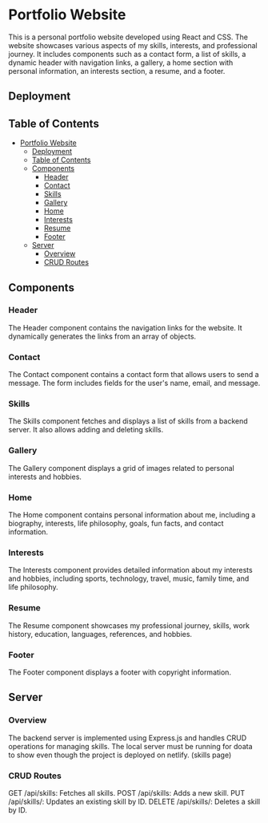 # Portfolio Website

This is a personal portfolio website developed using React and CSS. The website showcases various aspects of my skills, interests, and professional journey. It includes components such as a contact form, a list of skills, a dynamic header with navigation links, a gallery, a home section with personal information, an interests section, a resume, and a footer.

## Deployment

## Table of Contents

- [Portfolio Website](#portfolio-website)
  - [Deployment](#deployment)
  - [Table of Contents](#table-of-contents)
  - [Components](#components)
    - [Header](#header)
    - [Contact](#contact)
    - [Skills](#skills)
    - [Gallery](#gallery)
    - [Home](#home)
    - [Interests](#interests)
    - [Resume](#resume)
    - [Footer](#footer)
  - [Server](#server)
    - [Overview](#overview)
    - [CRUD Routes](#crud-routes)

## Components

### Header
The Header component contains the navigation links for the website. It dynamically generates the links from an array of objects.

### Contact
The Contact component contains a contact form that allows users to send a message. The form includes fields for the user's name, email, and message.

### Skills
The Skills component fetches and displays a list of skills from a backend server. It also allows adding and deleting skills.

### Gallery
The Gallery component displays a grid of images related to personal interests and hobbies.

### Home
The Home component contains personal information about me, including a biography, interests, life philosophy, goals, fun facts, and contact information.

### Interests
The Interests component provides detailed information about my interests and hobbies, including sports, technology, travel, music, family time, and life philosophy.

### Resume
The Resume component showcases my professional journey, skills, work history, education, languages, references, and hobbies.

### Footer
The Footer component displays a footer with copyright information.

## Server

### Overview
The backend server is implemented using Express.js and handles CRUD operations for managing skills.
The local server must be running for doata to show even though the project is deployed on netlify. (skills page)

### CRUD Routes
GET /api/skills: Fetches all skills.
POST /api/skills: Adds a new skill.
PUT /api/skills/: Updates an existing skill by ID.
DELETE /api/skills/: Deletes a skill by ID.